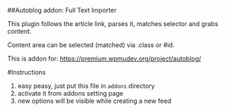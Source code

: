 ##Autoblog addon: Full Text Importer

This plugin follows the article link, parses it, matches selector and grabs content.

Content area can be selected (matched) via .class or #id.

This is addon for: https://premium.wpmudev.org/project/autoblog/

#Instructions

1. easy peasy, just put this file in `addons` directory
2. activate it from addons setting page
3. new options will be visible while creating a new feed
